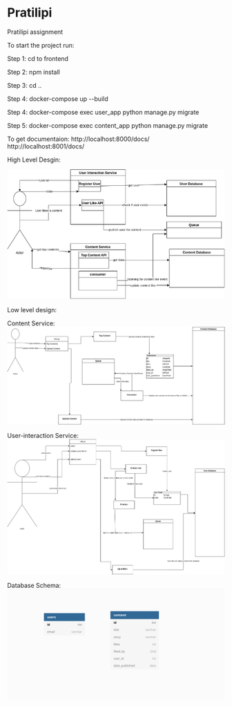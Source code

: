 # Pratilipi

Pratilipi assignment

To start the project run: 

Step 1: cd to frontend

Step 2: npm install

Step 3: cd ..

Step 4: docker-compose up --build

Step 4: docker-compose exec user_app python manage.py migrate

Step 5: docker-compose exec content_app python manage.py migrate


To get documentaion:
http://localhost:8000/docs/
http://localhost:8001/docs/


High Level Desgin:



![](design/HLD_LLD/HLD.png)


Low level design:

Content Service:
![](design/HLD_LLD/LLD_ContentService.png)


User-interaction Service:
![](design/HLD_LLD/LLD_UserService.png)


Database Schema:
![](design/DatabaseSchema.png)
